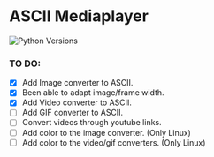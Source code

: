 # ASCII Mediaplayer
![Python Versions](https://img.shields.io/pypi/pyversions/django?logo=python&logoColor=white&style=for-the-badge)

### TO DO:
- [X] Add Image converter to ASCII.
- [X] Been able to adapt image/frame width.
- [X] Add Video converter to ASCII.
- [ ] Add GIF converter to ASCII.
- [ ] Convert videos through youtube links.
- [ ] Add color to the image converter. (Only Linux)
- [ ] Add color to the video/gif converters. (Only Linux)
